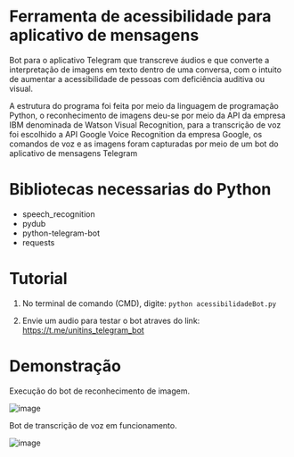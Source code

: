 # Ferramenta de acessibilidade para aplicativo de mensagens

Bot para o aplicativo Telegram que transcreve áudios e que converte a interpretação de imagens em texto dentro de uma conversa, com o intuito de aumentar a acessibilidade de pessoas com deficiência auditiva ou visual.

A estrutura do programa foi feita por meio da linguagem de programação Python, o reconhecimento de imagens deu-se por meio da API da empresa IBM denominada de Watson Visual Recognition, para a transcrição de voz foi escolhido a API Google Voice Recognition da empresa Google, os comandos de voz e as imagens foram capturadas por meio de um bot do aplicativo de mensagens Telegram

# Bibliotecas necessarias do Python

- speech_recognition 
- pydub 
- python-telegram-bot
- requests

# Tutorial 

1) No terminal de comando (CMD), digite: `python acessibilidadeBot.py`

2) Envie um audio para testar o bot atraves do link: https://t.me/unitins_telegram_bot

# Demonstração

Execução do bot de reconhecimento de imagem.

![image](https://user-images.githubusercontent.com/48680041/141605508-5b7a7023-ece1-4e3b-b899-51992f643cab.png)

Bot de transcrição de voz em funcionamento.

![image](https://user-images.githubusercontent.com/48680041/141605544-29c6cb62-bbb0-47dd-9d70-43352077fb22.png)

